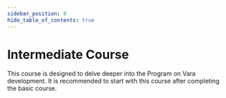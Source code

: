 ```yaml
---
sidebar_position: 0
hide_table_of_contents: true
---
```


# Intermediate Course

This course is designed to delve deeper into the Program on Vara development. It is recommended to start with this course after completing the basic course.
